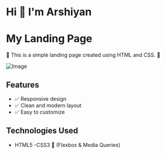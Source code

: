 # Hi 👋 I'm Arshiyan

# My Landing Page

🚀 This is a simple landing page created using HTML and CSS. 🚀

![Image](https://github.com/user-attachments/assets/9c9b0dfd-9f68-44e3-8f41-ed66092abeee)

## Features

- ✅ Responsive design
- ✅ Clean and modern layout
- ✅ Easy to customize

## Technologies Used

- HTML5
-CSS3 🎨 (Flexbox & Media Queries)

